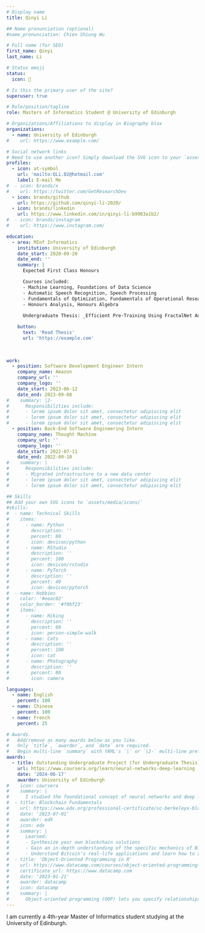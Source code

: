 ```yaml
---
# Display name
title: Qinyi Li

## Name pronunciation (optional)
#name_pronunciation: Chien Shiung Wu

# Full name (for SEO)
first_name: Qinyi
last_name: Li

# Status emoji
status:
  icon: 📖

# Is this the primary user of the site?
superuser: true

# Role/position/tagline
role: Masters of Informatics Student @ University of Edinburgh

# Organizations/Affiliations to display in Biography blox
organizations:
  - name: University of Edinburgh
#    url: https://www.example.com/

# Social network links
# Need to use another icon? Simply download the SVG icon to your `assets/media/icons/` folder.
profiles:
  - icon: at-symbol
    url: 'mailto:QLi.02@hotmail.com'
    label: E-mail Me
#  - icon: brands/x
#    url: https://twitter.com/GetResearchDev
  - icon: brands/github
    url: https://github.com/qinyi-li-2020/
  - icon: brands/linkedin
    url: https://www.linkedin.com/in/qinyi-li-b9983a1b2/
#  - icon: brands/instagram
#    url: https://www.instagram.com/

education:
  - area: MInf Informatics
    institution: University of Edinburgh
    date_start: 2020-09-20
    date_end: ''
    summary: |
      Expected First Class Honours

      Courses included:
      - Machine Learning, Foundations of Data Science
      - Automatic Speech Recognition, Speech Processing
      - Fundamentals of Optimization, Fundamentals of Operational Research
      - Honours Analysis, Honours Algebra
      
      Undergraduate Thesis: _Efficient Pre-Training Using FractalNet Adaptation to Different Resource Availabilities in Speech_. Supervised by [Prof Hao Tang](https://example.com).

    button:
      text: 'Read Thesis'
      url: 'https://example.com'
    
    

work:
  - position: Software Development Engineer Intern
    company_name: Amazon
    company_url: ''
    company_logo: ''
    date_start: 2023-06-12
    date_end: 2023-09-08
#    summary: |2-
#      Responsibilities include:
#      - lorem ipsum dolor sit amet, consectetur adipiscing elit
#      - lorem ipsum dolor sit amet, consectetur adipiscing elit
#      - lorem ipsum dolor sit amet, consectetur adipiscing elit
  - position: Back-End Software Engineering Intern
    company_name: Thought Machine
    company_url: ''
    company_logo: ''
    date_start: 2022-07-11
    date_end: 2022-09-10
#    summary: |
#      Responsibilities include:
#      - Migrated infrastructure to a new data center
#      - lorem ipsum dolor sit amet, consectetur adipiscing elit
#      - lorem ipsum dolor sit amet, consectetur adipiscing elit

## Skills
## Add your own SVG icons to `assets/media/icons/`
#skills:
#  - name: Technical Skills
#    items:
#      - name: Python
#        description: ''
#        percent: 80
#        icon: devicon/python
#      - name: RStudio
#        description: ''
#        percent: 100
#        icon: devicon/rstudio
#      - name: PyTorch
#        description: ''
#        percent: 40
#        icon: devicon/pytorch
#  - name: Hobbies
#    color: '#eeac02'
#    color_border: '#f0bf23'
#    items:
#      - name: Hiking
#        description: ''
#        percent: 60
#        icon: person-simple-walk
#      - name: Cats
#        description: ''
#        percent: 100
#        icon: cat
#      - name: Photography
#        description: ''
#        percent: 80
#        icon: camera

languages:
  - name: English
    percent: 100
  - name: Chinese
    percent: 100
  - name: French
    percent: 25

# Awards.
#   Add/remove as many awards below as you like.
#   Only `title`, `awarder`, and `date` are required.
#   Begin multi-line `summary` with YAML's `|` or `|2-` multi-line prefix and indent 2 spaces below.
awards:
  - title: Outstanding Undergraduate Project (for Undergraduate Thesis)
    url: https://www.coursera.org/learn/neural-networks-deep-learning
    date: '2024-06-17'
    awarder: University of Edinburgh
#    icon: coursera
#    summary: |
#      I studied the foundational concept of neural networks and deep learning. By the end, I was familiar with the significant technological trends driving the rise of deep learning; build, train, and apply fully connected deep neural networks; implement efficient (vectorized) neural networks; identify key parameters in a neural network’s architecture; and apply deep learning to your own applications.
#  - title: Blockchain Fundamentals
#    url: https://www.edx.org/professional-certificate/uc-berkeleyx-blockchain-fundamentals
#    date: '2023-07-01'
#    awarder: edX
#    icon: edx
#    summary: |
#      Learned:
#      - Synthesize your own blockchain solutions
#      - Gain an in-depth understanding of the specific mechanics of Bitcoin
#      - Understand Bitcoin’s real-life applications and learn how to attack and destroy Bitcoin, Ethereum, smart contracts and Dapps, and alternatives to Bitcoin’s Proof-of-Work consensus algorithm
#  - title: 'Object-Oriented Programming in R'
#    url: https://www.datacamp.com/courses/object-oriented-programming-with-s3-and-r6-in-r
#    certificate_url: https://www.datacamp.com
#    date: '2023-01-21'
#    awarder: datacamp
#    icon: datacamp
#    summary: |
#      Object-oriented programming (OOP) lets you specify relationships between functions and the objects that they can act on, helping you manage complexity in your code. This is an intermediate level course, providing an introduction to OOP, using the S3 and R6 systems. S3 is a great day-to-day R programming tool that simplifies some of the functions that you write. R6 is especially useful for industry-specific analyses, working with web APIs, and building GUIs.
---
```


I am currently a 4th-year Master of Informatics student studying at the University of Edinburgh.
